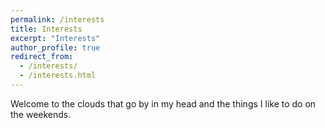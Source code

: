 ```yaml
---
permalink: /interests
title: Interests
excerpt: "Interests"
author_profile: true
redirect_from: 
  - /interests/
  - /interests.html
---
```


Welcome to the clouds that go by in my head and the things I like to do on the weekends.

